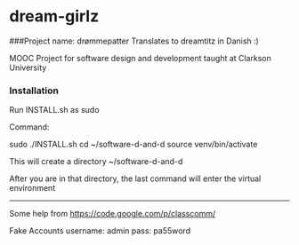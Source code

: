 dream-girlz
===========

###Project name: drømmepatter
Translates to dreamtitz in Danish :)

MOOC Project for software design and development taught at Clarkson University

### Installation
Run INSTALL.sh as sudo

Command:

sudo ./INSTALL.sh
cd ~/software-d-and-d
source venv/bin/activate

This will create a directory ~/software-d-and-d

After you are in that directory, the last command will enter the virtual environment

---
Some help from https://code.google.com/p/classcomm/

Fake Accounts
username: admin
pass: pa55word
